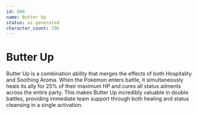 ```yaml
---
id: 686
name: Butter Up
status: ai-generated
character_count: 296
---
```


# Butter Up

Butter Up is a combination ability that merges the effects of both Hospitality and Soothing Aroma. When the Pokemon enters battle, it simultaneously heals its ally for 25% of their maximum HP and cures all status ailments across the entire party. This makes Butter Up incredibly valuable in double battles, providing immediate team support through both healing and status cleansing in a single activation.